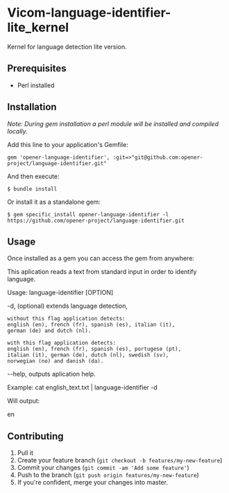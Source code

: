 Vicom-language-identifier-lite_kernel
=====================================

Kernel for language detection lite version.

## Prerequisites

  * Perl installed

## Installation

_Note: During gem installation a perl module will be installed and compiled
locally._

Add this line to your application's Gemfile:

    gem 'opener-language-identifier', :git=>"git@github.com:opener-project/language-identifier.git"

And then execute:

    $ bundle install

Or install it as a standalone gem:

    $ gem specific_install opener-language-identifier -l https://github.com/opener-project/language-identifier.git

## Usage

Once installed as a gem you can access the gem from anywhere:

This aplication reads a text from standard input in order to identify language.

Usage: language-identifier [OPTION]

-d,	(optional) extends language detection,

	without this flag application detects:
	english (en), french (fr), spanish (es), italian (it),
	german (de) and dutch (nl).

	with this flag application detects:
	english (en), french (fr), spanish (es), portugese (pt),
	italian (it), german (de), dutch (nl), swedish (sv),
	norwegian (no) and danish (da).

--help,	outputs aplication help.

Example: cat english_text.txt | language-identifier -d

Will output:

en

## Contributing

1. Pull it
2. Create your feature branch (`git checkout -b features/my-new-feature`)
3. Commit your changes (`git commit -am 'Add some feature'`)
4. Push to the branch (`git push origin features/my-new-feature`)
5. If you're confident, merge your changes into master.
